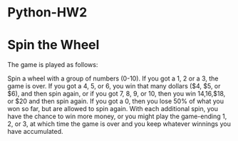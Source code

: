 # Python-HW2

<H1> Spin the Wheel </H1>
<body> The game is played as follows:

Spin a wheel with a group of numbers (0-10).
If you got a 1, 2 or a 3, the game is over.
If you got a 4, 5, or 6, you win that many dollars ($4, $5, or $6), and then spin again, or
if you got 7, 8, 9, or 10, then you win $14,$16,$18, or $20 and then spin again. 
If you got a 0, then you lose 50% of what you won so far, but are allowed to spin again.
With each additional spin, you have the chance to win more money, or you might play the game-ending 1, 2, or 3, at which time the game is over and you keep whatever winnings you have accumulated. 
 </body>
